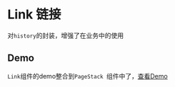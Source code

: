 # Link 链接

对<code>history</code>的封装，增强了在业务中的使用

## Demo

<code>Link</code>组件的demo整合到<code>PageStack </code>组件中了，[查看Demo](/#/component/pagestack)

